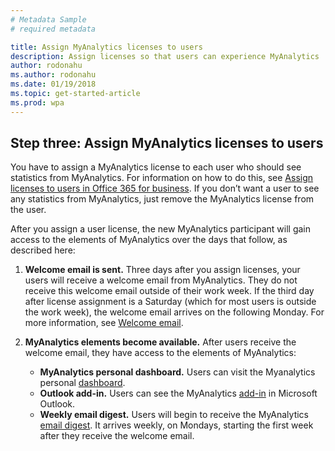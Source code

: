 ```yaml
---
# Metadata Sample
# required metadata

title: Assign MyAnalytics licenses to users
description: Assign licenses so that users can experience MyAnalytics
author: rodonahu
ms.author: rodonahu
ms.date: 01/19/2018
ms.topic: get-started-article
ms.prod: wpa
---
```


## Step three: Assign MyAnalytics licenses to users

You have to assign a MyAnalytics license to each user who should see statistics from MyAnalytics. For information on how to do this, see [Assign licenses to users in Office 365 for business](https://support.office.com/en-us/article/assign-licenses-to-users-in-office-365-for-business-997596b5-4173-4627-b915-36abac6786dc). If you don’t want a user to see any statistics from MyAnalytics, just remove the MyAnalytics license from the user. 

After you assign a user license, the new MyAnalytics participant will gain access to the elements of MyAnalytics over the days that follow, as described here:  

1. **Welcome email is sent.** Three days after you assign licenses, your users will receive a welcome email from MyAnalytics. They do not receive this welcome email outside of their work week. If the third day after license assignment is a Saturday (which for most users is outside the work week), the welcome email arrives on the following Monday. For more information, see [Welcome email](../Use/MyA-Welcome-email.md).
&nbsp;

2. **MyAnalytics elements become available.** After users receive the welcome email, they have access to the elements of MyAnalytics:
   * **MyAnalytics personal dashboard.** Users can visit the Myanalytics personal [dashboard](../Use/Dashboard.md).
   * **Outlook add-in.** Users can see the MyAnalytics [add-in](../Use/add-in.md) in Microsoft Outlook. 
   * **Weekly email digest.** Users will begin to receive the MyAnalytics [email digest](../Use/email-digests.md). It arrives weekly, on Mondays, starting the first week after they receive the welcome email. 
   


